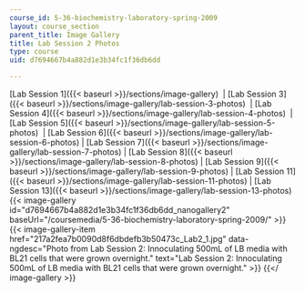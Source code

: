 ```yaml
---
course_id: 5-36-biochemistry-laboratory-spring-2009
layout: course_section
parent_title: Image Gallery
title: Lab Session 2 Photos
type: course
uid: d7694667b4a882d1e3b34fc1f36db6dd

---
```


[Lab Session 1]({{< baseurl >}}/sections/image-gallery)  | [Lab Session 3]({{< baseurl >}}/sections/image-gallery/lab-session-3-photos)  | [Lab Session 4]({{< baseurl >}}/sections/image-gallery/lab-session-4-photos)  | [Lab Session 5]({{< baseurl >}}/sections/image-gallery/lab-session-5-photos)  | [Lab Session 6]({{< baseurl >}}/sections/image-gallery/lab-session-6-photos) | [Lab Session 7]({{< baseurl >}}/sections/image-gallery/lab-session-7-photos) | [Lab Session 8]({{< baseurl >}}/sections/image-gallery/lab-session-8-photos) | [Lab Session 9]({{< baseurl >}}/sections/image-gallery/lab-session-9-photos) | [Lab Session 11]({{< baseurl >}}/sections/image-gallery/lab-session-11-photos) | [Lab Session 13]({{< baseurl >}}/sections/image-gallery/lab-session-13-photos)
{{< image-gallery id="d7694667b4a882d1e3b34fc1f36db6dd_nanogallery2" baseUrl="/coursemedia/5-36-biochemistry-laboratory-spring-2009/" >}}
{{< image-gallery-item href="217a2fea7b0090d8f6dbdefb3b50473c_Lab2_1.jpg" data-ngdesc="Photo from Lab Session 2: Innoculating 500mL of LB media with BL21 cells that were grown overnight." text="Lab Session 2: Innoculating 500mL of LB media with BL21 cells that were grown overnight." >}}
{{</ image-gallery >}}
